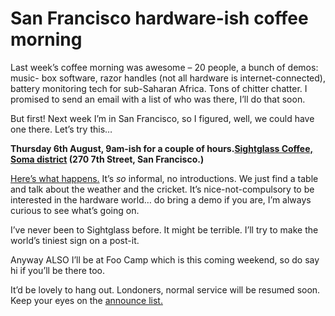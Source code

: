 # San Francisco hardware-ish coffee morning

Last week’s coffee morning was awesome – 20 people, a bunch of demos: music-
box software, razor handles (not all hardware is internet-connected), battery
monitoring tech for sub-Saharan Africa. Tons of chitter chatter. I promised to
send an email with a list of who was there, I’ll do that soon.

But first! Next week I’m in San Francisco, so I figured, well, we could have
one there. Let’s try this…

**Thursday 6th August, 9am-ish for a couple of hours.[Sightglass Coffee, Soma
district](https://www.sightglasscoffee.com/our-company/locations) (270 7th
Street, San Francisco.)**

[Here’s what
happens.](http://interconnected.org/home/2015/01/22/coffee_morning_5) It’s
_so_ informal, no introductions. We just find a table and talk about the
weather and the cricket. It’s nice-not-compulsory to be interested in the
hardware world… do bring a demo if you are, I’m always curious to see what’s
going on.

I’ve never been to Sightglass before. It might be terrible. I’ll try to make
the world’s tiniest sign on a post-it.

Anyway ALSO I’ll be at Foo Camp which is this coming weekend, so do say hi if
you’ll be there too.

It’d be lovely to hang out. Londoners, normal service will be resumed soon.
Keep your eyes on the [announce list.](http://tinyletter.com/coffeemorning)

